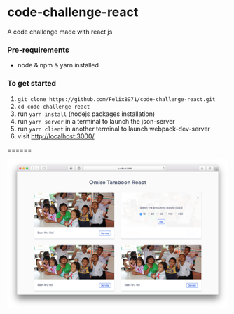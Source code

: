 # code-challenge-react

A code challenge made with react js

### Pre-requirements
- node & npm & yarn installed

### To get started

1. `git clone https://github.com/Felix8971/code-challenge-react.git` 
1. `cd code-challenge-react` 
2. run `yarn install` (nodejs packages installation)
4. run `yarn server` in a terminal to launch the json-server
5. run `yarn client` in another terminal to launch webpack-dev-server 
5. visit <http://localhost:3000/> 


======

![alt text](https://raw.githubusercontent.com/felix8971/code-challenge-react/master/resources/tamboon-react-screenshot.jpg)

